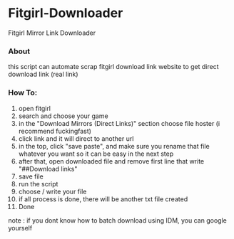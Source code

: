 # Fitgirl-Downloader
Fitgirl Mirror Link Downloader  

### About
this script can automate scrap fitgirl download link website to get direct download link (real link)  

### How To:
1. open fitgirl
2. search and choose your game
3. in the "Download Mirrors (Direct Links)" section choose file hoster (i recommend fuckingfast)
4. click link and it will direct to another url
5. in the top, click "save paste", and make sure you rename that file whatever you want so it can be easy in the next step  
6. after that, open downloaded file and remove first line that write "##Download links"
7. save file
8. run the script
9. choose / write your file
10. if all process is done, there will be another txt file created
11. Done

note : if you dont know how to batch download using IDM, you can google yourself
